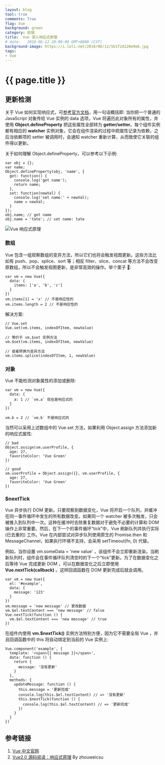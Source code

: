 ```yaml
---
layout: blog
tool: true
comments: True
flag: Vue
background: green
category: 前端
title:  Vue 深入响应式原理
# date:   2018-06-12 20:00:00 GMT+0800 (CST)
background-image: https://i.loli.net/2018/06/12/5b1f2d120e9e6.jpg
tags:
- Vue
---
```

# {{ page.title }}

## 更新检测

关于 Vue 如何实现响应式，可[参考官方文档](https://cn.vuejs.org/v2/guide/reactivity.html)，用一句话概括即: 当你把一个普通的 JavaScript 对象传给 Vue 实例的 data 选项，Vue 将遍历此对象所有的属性，并使用 **Object.defineProperty** 把这些属性全部转为 **getter/setter**。每个组件实例都有相应的 **watcher** 实例对象，它会在组件渲染的过程中把属性记录为依赖，之后当依赖项的 setter 被调用时，会通知 watcher 重新计算，从而致使它关联的组件得以更新。

关于如何理解 Object.defineProperty，可以参考以下示例:

```JS
var obj = {};
var name;
Object.defineProperty(obj, 'name', {
  get: function() {
    console.log('get name');
    return name;
  },
  set: function(newVal) {
    console.log('set name:' + newVal);
    name = newVal;
  }
});
obj.name; // get name
obj.name = 'tate'; // set name: tate
```

![Vue 响应式原理](https://cn.vuejs.org/images/data.png)

### 数组

Vue 包含一组观察数组的变异方法，所以它们也将会触发视图更新。这些方法比如有 push、pop、splice、sort 等；相反 filter、slice、concat 等方法不会改变原数组，所以不会触发视图更新，是非常高效的操作。举个栗子 🌰:

```JS
var vm = new Vue({
  data: {
    items: ['a', 'b', 'c']
  }
})
vm.items[1] = 'x' // 不是响应性的
vm.items.length = 2 // 不是响应性的
```

解决方案:

```JS
// Vue.set
Vue.set(vm.items, indexOfItem, newValue)

// 等价于 vm.$set 实例方法
vm.$set(vm.items, indexOfItem, newValue)

// 或者转换为变异方法
vm.items.splice(indexOfItem, 1, newValue)
```

### 对象

Vue 不能检测对象属性的添加或删除:

```JS
var vm = new Vue({
  data: {
    a: 1 // `vm.a` 现在是响应式的
  }
})

vm.b = 2 // `vm.b` 不是响应式的
```

当然可以采用上述数组中的 Vue.set 方法，如果利用 Object.assign 方法添加新的响应式属性:

```JS
// bad
Object.assign(vm.userProfile, {
  age: 27,
  favoriteColor: 'Vue Green'
})

// good
vm.userProfile = Object.assign({}, vm.userProfile, {
  age: 27,
  favoriteColor: 'Vue Green'
})
```

### $nextTick

Vue 异步执行 DOM 更新。只要观察到数据变化，Vue 将开启一个队列，并缓冲在同一事件循环中发生的所有数据改变。如果同一个 watcher 被多次触发，只会被推入到队列中一次。这种在缓冲时去除重复数据对于避免不必要的计算和 DOM 操作上非常重要。然后，在下一个的事件循环“tick”中，Vue 刷新队列并执行实际 (已去重的) 工作。Vue 在内部尝试对异步队列使用原生的 Promise.then 和 MessageChannel，如果执行环境不支持，会采用 setTimeout(fn, 0) 代替。

例如，当你设置 vm.someData = 'new value' ，该组件不会立即重新渲染。当刷新队列时，组件会在事件循环队列清空时的下一个“tick”更新。为了在数据变化之后等待 Vue 完成更新 DOM ，可以在数据变化之后立即使用 **Vue.nextTick(callback)** 。这样回调函数在 DOM 更新完成后就会调用。

```JS
var vm = new Vue({
  el: '#example',
  data: {
    message: '123'
  }
})
vm.message = 'new message' // 更改数据
vm.$el.textContent === 'new message' // false
Vue.nextTick(function () {
  vm.$el.textContent === 'new message' // true
})
```

在组件内使用 **vm.$nextTick()** 实例方法特别方便，因为它不需要全局 Vue ，并且回调函数中的 this 将自动绑定到当前的 Vue 实例上:

```JS
Vue.component('example', {
  template: '<span>{{ message }}</span>',
  data: function () {
    return {
      message: '没有更新'
    }
  },
  methods: {
    updateMessage: function () {
      this.message = '更新完成'
      console.log(this.$el.textContent) // => '没有更新'
      this.$nextTick(function () {
        console.log(this.$el.textContent) // => '更新完成'
      })
    }
  }
})
```

## 参考链接

1. [Vue 中文官网](https://cn.vuejs.org/)
2. [Vue2.0 源码阅读：响应式原理](https://zhouweicsu.github.io/blog/2017/03/07/vue-2-0-reactivity/) By zhouweicsu
